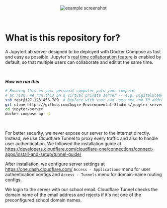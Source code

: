<br>
<p align="center">
  <img alt="example screenshot" src="https://user-images.githubusercontent.com/19341857/201000605-2828bf29-da22-489d-8e09-649832c4b510.png">
</p>
<br>

# What is this repository for?

A JupyterLab server designed to be deployed with Docker Compose
as fast and easy as possible. Jupyter's
[real time collaboration feature](https://jupyterlab.readthedocs.io/en/stable/user/rtc.html)
is enabled by default, so that multiple users can
collaborate and edit at the same time.

<br>

***How we run this***<br>
```bash
# Running this on your personal computer puts your computer
# at risk. We run this on a virtual private server -- e.g. DigitalOcean.
ssh test@127.123.456.789  # Replace with your own username and IP address
git clone https://github.com/Augie-Environmental-Studies/jupyter-server.git
cd jupyter-server
docker compose up -d
```

<br>

For better security, we never expose
our server to the internet directly. Instead, we use Cloudflare Tunnel
to proxy every traffic and also to handle user authentication. We followed the installation guide at
https://developers.cloudflare.com/cloudflare-one/connections/connect-apps/install-and-setup/tunnel-guide/

After installation, we configure server settings
at https://one.dash.cloudflare.com/
`Access - Applications` menu for user authentication configs
and `Access - Tunnels` menu for domain-name routing configs.

We login to the server with our school email.
Cloudflare Tunnel checks the domain name of
the email address and rejects if it's not one of
the preconfigured school domain names.

<br>
<br>
